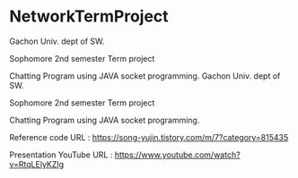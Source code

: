 # NetworkTermProject
Gachon Univ. dept of SW.

Sophomore 2nd semester Term project

Chatting Program using JAVA  socket programming.
Gachon Univ. dept of SW.

Sophomore 2nd semester Term project

Chatting Program using JAVA  socket programming.

Reference code URL : https://song-yujin.tistory.com/m/7?category=815435

Presentation YouTube URL : https://www.youtube.com/watch?v=RtqLElyKZIg

